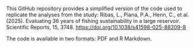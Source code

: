 This GitHub repository provides a simplified version of the code used to replicate the analyses from the study: 
Ribas, L., Piana, P.A., Henn, C., et al. (2025). Evaluating 36 years of fishing sustainability in a large reservoir. Scientific Reports, 15, 3748. https://doi.org/10.1038/s41598-025-88209-8

The code is available in two formats: PDF and R Markdown.
